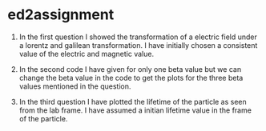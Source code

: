 # ed2assignment

1. In the first question I showed the transformation of a electric field under a lorentz and galilean transformation. I have initially chosen a consistent value of the electric and magnetic value.

2. In the second code I have given for only one beta value but we can change the beta value in the code to get the plots for the three beta values mentioned in the question.

3. In the third question I have plotted the lifetime of the particle as seen from the lab frame. I have assumed a initian lifetime value in the frame of the particle.
